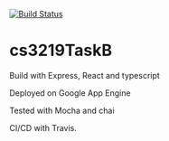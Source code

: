 [![Build Status](https://travis-ci.com/EugeneTeu/cs3219TaskB.svg?branch=master)](https://travis-ci.com/EugeneTeu/cs3219TaskB)

# cs3219TaskB

Build with Express, React and typescript

Deployed on Google App Engine

Tested with Mocha and chai

CI/CD with Travis.
